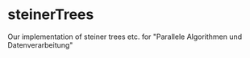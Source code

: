 # steinerTrees
Our implementation of steiner trees etc. for "Parallele Algorithmen und Datenverarbeitung"

